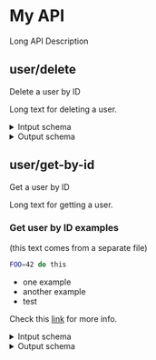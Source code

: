 

# My API



Long API Description






## user/delete

Delete a user by ID

Long text for deleting a user.




<details>
<summary>Intput schema</summary>
~~~json
{
  "type" : "integer",
  "format" : "int64",
  "minimum" : 1
}
~~~
</details>



<details>
<summary>Output schema</summary>
~~~json
{
  "type" : "object",
  "properties" : {
    "message" : {
      "type" : "string"
    }
  },
  "required" : [ "message" ]
}
~~~
</details>




## user/get-by-id

Get a user by ID

Long text for getting a user.



### Get user by ID examples

(this text comes from a separate file)

~~~bash
FOO=42 do this
~~~

- one example
- another example
- test

[link]: test.com

Check this [link][link] for more info.




<details>
<summary>Intput schema</summary>
~~~json
{
  "type" : "integer",
  "format" : "int64"
}
~~~
</details>



<details>
<summary>Output schema</summary>
~~~json
{
  "type" : "object",
  "additionalProperties" : {
    "anyOf" : [ {
      "type" : "integer",
      "format" : "int64"
    }, {
      "type" : "string"
    } ]
  }
}
~~~
</details>



